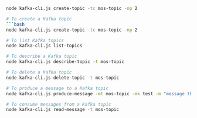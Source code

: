 <!-- To create a Kafka topic -->
```bash
node kafka-cli.js create-topic -tc mos-topic -np 2

# To create a Kafka topic
```bash
node kafka-cli.js create-topic -tc mos-topic -np 2

# To list Kafka topics
node kafka-cli.js list-topics

# To describe a Kafka topic
node kafka-cli.js describe-topic -t mos-topic

# To delete a Kafka topic
node kafka-cli.js delete-topic -t mos-topic

# To produce a message to a Kafka topic
node kafka-cli.js produce-message -mt mos-topic -mk test -m "message this is"

# To consume messages from a Kafka topic
node kafka-cli.js read-message -t mos-topic